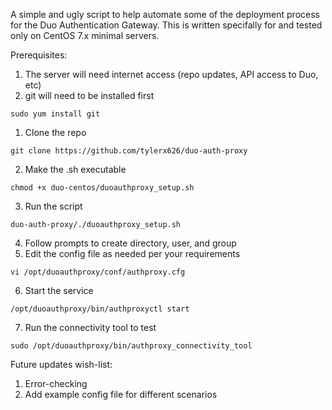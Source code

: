 A simple and ugly script to help automate some of the deployment process for the Duo Authentication Gateway. This is written specifally for and tested only on CentOS 7.x minimal servers.

Prerequisites:

1. The server will need internet access (repo updates, API access to Duo, etc)
2. git will need to be installed first
```
sudo yum install git
```


1. Clone the repo
```
git clone https://github.com/tylerx626/duo-auth-proxy
```
2. Make the .sh executable
```
chmod +x duo-centos/duoauthproxy_setup.sh
```
3. Run the script
```
duo-auth-proxy/./duoauthproxy_setup.sh
```
4. Follow prompts to create directory, user, and group
5. Edit the config file as needed per your requirements
```
vi /opt/duoauthproxy/conf/authproxy.cfg
```
6. Start the service
```
/opt/duoauthproxy/bin/authproxyctl start
```
7. Run the connectivity tool to test
```
sudo /opt/duoauthproxy/bin/authproxy_connectivity_tool
```

Future updates wish-list:
1. Error-checking
2. Add example config file for different scenarios

